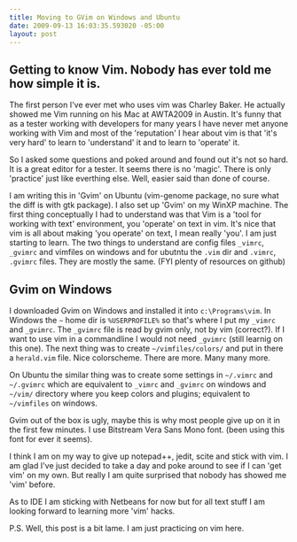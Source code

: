 ```yaml
--- 
title: Moving to GVim on Windows and Ubuntu
date: 2009-09-13 16:03:35.593020 -05:00
layout: post
---
```


## Getting to know Vim. Nobody has ever told me how simple it is.

The first person I've ever met who uses vim was Charley Baker. He actually showed me Vim running on his Mac at AWTA2009 in Austin.
It's funny that as a tester working with developers for many years I have never met anyone working with Vim
and most of the 'reputation' I hear about vim is that 'it's very hard' to learn to 'understand' it and to learn to 'operate' it.

So I asked some questions and poked around and found out it's not so hard. It is a great editor for a tester.
It seems there is no 'magic'. There is only 'practice' just like everthing else. Well, easier said than done of course.

I am writing this in 'Gvim' on Ubuntu (vim-genome package, no sure what the diff is with gtk package).
I also set up 'Gvim' on my WinXP machine. The first thing conceptually I had to understand was
that Vim is a 'tool for working with text' environment, you 'operate' on text in vim.
It's nice that vim is all about making 'you operate' on text, I mean really 'you'.
I am just starting to learn. The two things to understand are config files `_vimrc`, `_gvimrc` and vimfiles on windows
and for ubutntu the `.vim` dir and `.vimrc`, `.gvimrc` files. They are mostly the same. (FYI plenty of resources on github)

## Gvim on Windows

I downloaded Gvim on Windows and installed it into `c:\Programs\vim`.
In Windows the `~` home dir is `%USERPROFILE%` so that's where I put my `_vimrc` and `_gvimrc`.
The `_gvimrc` file is read by gvim only, not by vim (correct?).
If I want to use vim in a commandline I would not need `_gvimrc` (still learnig on this one).
The next thing was to create `~/vimfiles/colors/` and put in there a `herald.vim` file. Nice colorscheme. There are more. Many many more.

On Ubuntu the similar thing was to create some settings in `~/.vimrc` and `~/.gvimrc` which are
equivalent to `_vimrc` and `_gvimrc` on windows and `~/vim/` directory where you keep colors and plugins; equivalent to `~/vimfiles` on windows.

Gvim out of the box is ugly, maybe this is why most people give up on it in the first few minutes.
I use Bitstream Vera Sans Mono font. (been using this font for ever it seems).

I think I am on my way to give up notepad++, jedit, scite and stick with vim.
I am glad I've just decided to take a day and poke around to see if I can 'get vim' on my own.
But really I am quite surprised that nobody has showed me 'vim' before.

As to IDE I am sticking with Netbeans for now but for all text stuff I am looking forward to learning more 'vim' hacks. 

P.S. Well, this post is a bit lame. I am just practicing on vim here. 

